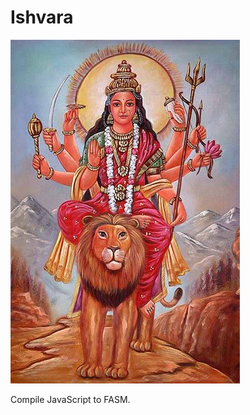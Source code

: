 # Ishvara

![ishvara](https://github.com/coderaiser/nemesis/blob/master/compiler/images/ishvara.jpg)

Compile JavaScript to FASM.

